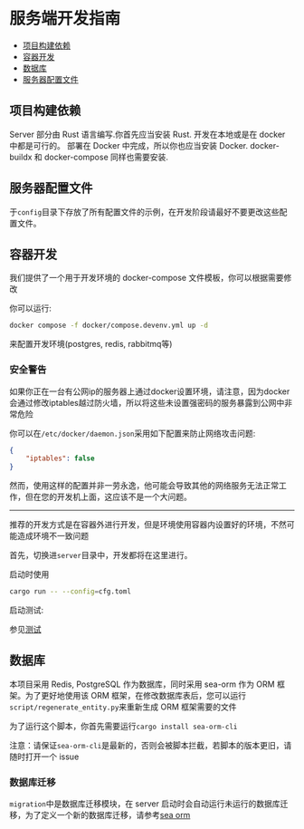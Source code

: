 # 服务端开发指南

- [项目构建依赖](#项目构建依赖)
- [容器开发](#容器开发)
- [数据库](#数据库)
- [服务器配置文件](#服务器配置文件)

## 项目构建依赖

Server 部分由 Rust 语言编写.你首先应当安装 Rust.
开发在本地或是在 docker 中都是可行的。
部署在 Docker 中完成，所以你也应当安装 Docker.
docker-buildx 和 docker-compose 同样也需要安装.

## 服务器配置文件

于`config`目录下存放了所有配置文件的示例，在开发阶段请最好不要更改这些配置文件。

## 容器开发

我们提供了一个用于开发环境的 docker-compose 文件模板，你可以根据需要修改

你可以运行:

```bash
docker compose -f docker/compose.devenv.yml up -d
```

来配置开发环境(postgres, redis, rabbitmq等)

### 安全警告

如果你正在一台有公网ip的服务器上通过docker设置环境，请注意，因为docker会通过修改iptables越过防火墙，所以将这些未设置强密码的服务暴露到公网中非常危险

你可以在`/etc/docker/daemon.json`采用如下配置来防止网络攻击问题:

```json
{
    "iptables": false
}
```

然而，使用这样的配置并非一劳永逸，他可能会导致其他的网络服务无法正常工作，但在您的开发机上面，这应该不是一个大问题。

---

推荐的开发方式是在容器外进行开发，但是环境使用容器内设置好的环境，不然可能造成环境不一致问题

首先，切换进`server`目录中，开发都将在这里进行。

启动时使用

```bash
cargo run -- --config=cfg.toml
```

启动测试:

参见[测试](./basic.md#运行集成测试)

## 数据库

本项目采用 Redis, PostgreSQL 作为数据库，同时采用 sea-orm 作为 ORM 框架。为了更好地使用该 ORM 框架，在修改数据库表后，您可以运行`script/regenerate_entity.py`来重新生成 ORM 框架需要的文件

为了运行这个脚本，你首先需要运行`cargo install sea-orm-cli`

注意：请保证`sea-orm-cli`是最新的，否则会被脚本拦截，若脚本的版本更旧，请随时打开一个 issue

### 数据库迁移

`migration`中是数据库迁移模块，在 server 启动时会自动运行未运行的数据库迁移，为了定义一个新的数据库迁移，请参考[sea orm](https://www.sea-ql.org/SeaORM/docs/migration/setting-up-migration/)
